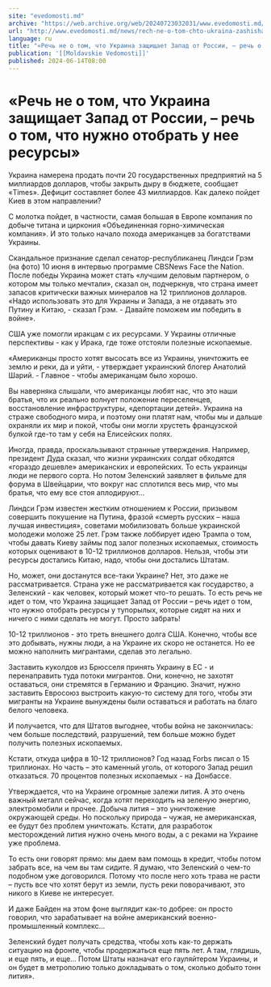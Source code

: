 ```yaml
---
site: "evedomosti.md"
archive: "https://web.archive.org/web/20240723032031/www.evedomosti.md/news/rech-ne-o-tom-chto-ukraina-zashishaet-zapad-ot-rossii-rech-o"
url: "http://www.evedomosti.md/news/rech-ne-o-tom-chto-ukraina-zashishaet-zapad-ot-rossii-rech-o"
language: ru
title: "«Речь не о том, что Украина защищает Запад от России, – речь о том, что нужно отобрать у нее ресурсы»"
publication: '[[Moldavskie Vedomosti]]'
published: 2024-06-14T08:00
---
```


# «Речь не о том, что Украина защищает Запад от России, – речь о том, что нужно отобрать у нее ресурсы»

Украина намерена продать почти 20 государственных предприятий на 5 миллиардов долларов, чтобы закрыть дыру в бюджете, сообщает «Times». Дефицит составляет более 43 миллиардов. Как далеко пойдет Киев в этом направлении?

С молотка пойдет, в частности, самая большая в Европе компания по добыче титана и циркония «Объединенная горно-химическая компания». И это только начало похода американцев за богатствами Украины.

Скандальное признание сделал сенатор-республиканец Линдси Грэм (на фото) 10 июня в интервью программе CBSNews Face the Nation. После победы Украина может стать «лучшим деловым партнером, о котором мы только мечтали», сказал он, подчеркнув, что страна имеет запасов критически важных минералов на 12 триллионов долларов. «Надо использовать это для Украины и Запада, а не отдавать это Путину и Китаю, - сказал Грэм. - Давайте поможем им победить в войне».

США уже помогли иракцам с их ресурсами. У Украины отличные перспективы - как у Ирака, где тоже отстояли полезные ископаемые.

«Американцы просто хотят высосать все из Украины, уничтожить ее землю и реки, да и уйти, - утверждает украинский блогер Анатолий Шарий. - Главное - чтобы американцам было хорошо.

Вы наверняка слышали, что американцы любят нас, что это наши братья, что их реально волнует положение переселенцев, восстановление инфраструктуры, «депортации детей». Украина на страже свободного мира, и поэтому они платят нам, чтобы мы и дальше охраняли их мир и покой, чтобы они могли хрустеть французской булкой где-то там у себя на Елисейских полях.

Иногда, правда, проскальзывают странные утверждения. Например, президент Дуда сказал, что жизни украинских солдат обходятся «гораздо дешевле» американских и европейских. То есть украинцы люди не первого сорта. Но потом Зеленский заявляет в фильме для форума в Швейцарии, что вокруг нас сплотился весь мир, что мы братья, что ему все стоя аплодируют…

Линдси Грэм известен жестким отношением к России, призывом совершить покушение на Путина, фразой «смерть русских – наша лучшая инвестиция», советами мобилизовать больше украинской молодежи моложе 25 лет. Грэм также лоббирует идею Трампа о том, чтобы давать Киеву займы под залог полезных ископаемых, стоимость которых оценивают в 10-12 триллионов долларов. Нельзя, чтобы эти ресурсы достались Китаю, надо, чтобы они достались Штатам.

Но, может, они достанутся все-таки Украине? Нет, это даже не рассматривается. Страна уже не рассматривается как государство, а Зеленский - как человек, который может что-то решать. То есть речь не идет о том, что Украина защищает Запад от России – речь идет о том, что нужно отобрать ресурсы у тупорылых, которые сидят на них и ничего с ними сделать не могут. Просто забрать!

10-12 триллионов - это треть внешнего долга США. Конечно, чтобы все это добывать, нужны люди, а на Украине их скоро не останется. Но ее можно наполнить мигрантами, сделав это легально.

Заставить куколдов из Брюсселя принять Украину в ЕС - и перенаправить туда потоки мигрантов. Они, конечно, не захотят оставаться, они стремятся в Германию и Францию. Значит, нужно заставить Евросоюз выстроить какую-то систему для того, чтобы эти мигранты на Украине вынуждены были оставаться и работать на благо белого человека.

И получается, что для Штатов выгоднее, чтобы война не закончилась: чем больше последствий, разрушений, тем больше можно будет получить полезных ископаемых.

Кстати, откуда цифра в 10-12 триллионов? Год назад Forbs писал о 15 триллионах. Но часть – это каменный уголь, от которого Запад решил отказаться. 70 процентов полезных ископаемых - на Донбассе.

Утверждается, что на Украине огромные залежи лития. А это очень важный металл сейчас, когда хотят переходить на зеленую энергию, электромобили и прочее. Добыча лития – это уничтожение окружающей среды. Но поскольку природа – чужая, не американская, ее будут без проблем уничтожать. Кстати, для разработок месторождений лития нужно очень много воды, а с реками на Украине уже проблема.

То есть они говорят прямо: мы даем вам помощь в кредит, чтобы потом забрать все, на чем вы там сидите. Я думаю, что Зеленский о чем-то подобном уже договорился. Потому что после него хоть трава не расти – пусть все что хотят берут из земли, пусть реки поворачивают, это никого в Киеве не интересует.

И даже Байден на этом фоне выглядит как-то добрее: он просто говорил, что зарабатывает на войне американский военно-промышленный комплекс…

Зеленский будет получать средства, чтобы хоть как-то держать ситуацию на фронте, чтобы продержаться еще пять лет. А там, глядишь, и еще пять, и еще… Потом Штаты назначат его гауляйтером Украины, и он будет в метрополию только докладывать о том, сколько добыто тонн лития».